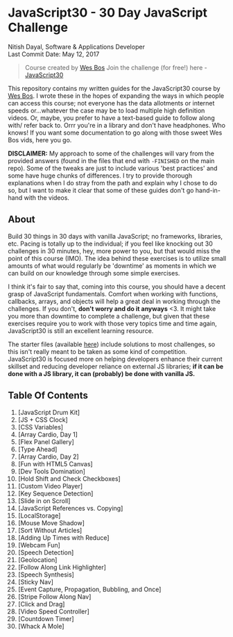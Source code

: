 # JavaScript30 - 30 Day JavaScript Challenge

Nitish Dayal, Software & Applications Developer  
Last Commit Date: May 12, 2017

> Course created by [Wes Bos](https://github.com/wesbos)
> Join the challenge (for free!) here - [JavaScript30](https://javascript30.com/account)

This repository contains my written guides for the JavaScript30 course by
[Wes Bos](//github.com/wesbos). I wrote these in the hopes of expanding the ways
in which people can access this course; not everyone has the data allotments
or internet speeds or...whatever the case may be to load multiple high definition
videos. Or, maybe, you prefer to have a text-based guide to follow along with/
refer back to. Orrr you're in a library and don't have headphones. Who knows! If
you want some documentation to go along with those sweet Wes Bos vids, here you go.

**DISCLAIMER:** My approach to some of the challenges will vary from the provided answers (found in
the files that end with `-FINISHED` on the main repo). Some of the tweaks are just to
include various 'best practices' and some have huge chunks of differences. I try to provide
thorough explanations when I do stray from the path and explain why I chose to do so, but
I want to make it clear that some of these guides don't go hand-in-hand with the videos.

## About

Build 30 things in 30 days with vanilla JavaScript; no frameworks, libraries, etc.
Pacing is totally up to the individual; if you feel like knocking out 30 challenges
in 30 minutes, hey, more power to you, but that would miss the point of this course (IMO).
The idea behind these exercises is to utilize small amounts of what would regularly be
'downtime' as moments in which we can build on our knowledge through some simple
exercises.

I think it's fair to say that, coming into this course, you should have a decent grasp
of JavaScript fundamentals. Comfort when working with functions, callbacks, arrays,
and objects will help a great deal in working through the challenges. If you don't,
**don't worry and do it anyways** &lt;3. It might take you more than downtime to complete
a challenge, but given that these exercises require you to work with those very topics
time and time again, JavaScript30 is still an excellent learning resource.

The starter files (available [here](https://github.com/wesbos/JavaScript30)) include solutions to
most challenges, so this isn't really meant to be taken as some kind of competition.
JavaScript30 is focused more on helping developers enhance their current skillset and
reducing developer reliance on external JS libraries; **if it can be done with a JS library,
it can (probably) be done with vanilla JS.**

## Table Of Contents

1.  [JavaScript Drum Kit]
2.  [JS + CSS Clock]
3.  [CSS Variables]
4.  [Array Cardio, Day 1]
5.  [Flex Panel Gallery]
6.  [Type Ahead]
7.  [Array Cardio, Day 2]
8.  [Fun with HTML5 Canvas]
9.  [Dev Tools Domination]
10. [Hold Shift and Check Checkboxes]
11. [Custom Video Player]
12. [Key Sequence Detection]
13. [Slide in on Scroll]
14. [JavaScript References vs. Copying]
15. [LocalStorage]
16. [Mouse Move Shadow]
17. [Sort Without Articles]
18. [Adding Up Times with Reduce]
19. [Webcam Fun]
20. [Speech Detection]
21. [Geolocation]
22. [Follow Along Link Highlighter]
23. [Speech Synthesis]
24. [Sticky Nav]
25. [Event Capture, Propagation, Bubbling, and Once]
26. [Stripe Follow Along Nav]
27. [Click and Drag]
28. [Video Speed Controller]
29. [Countdown Timer]
30. [Whack A Mole]
